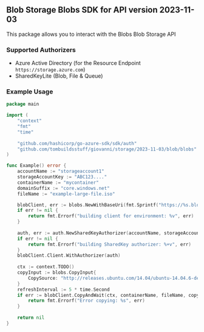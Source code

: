 ## Blob Storage Blobs SDK for API version 2023-11-03

This package allows you to interact with the Blobs Blob Storage API

### Supported Authorizers

* Azure Active Directory (for the Resource Endpoint `https://storage.azure.com`)
* SharedKeyLite (Blob, File & Queue)

### Example Usage

```go
package main

import (
	"context"
	"fmt"
	"time"
	
	"github.com/hashicorp/go-azure-sdk/sdk/auth"
	"github.com/tombuildsstuff/giovanni/storage/2023-11-03/blob/blobs"
)

func Example() error {
	accountName := "storageaccount1"
    storageAccountKey := "ABC123...."
    containerName := "mycontainer"
	domainSuffix := "core.windows.net"
    fileName := "example-large-file.iso"

	blobClient, err := blobs.NewWithBaseUri(fmt.Sprintf("https://%s.blob.%s", accountName, domainSuffix))
	if err != nil {
		return fmt.Errorf("building client for environment: %v", err)
	}
	
	auth, err := auth.NewSharedKeyAuthorizer(accountName, storageAccountKey, auth.SharedKey)
	if err != nil {
		return fmt.Errorf("building SharedKey authorizer: %+v", err)
	}
	blobClient.Client.WithAuthorizer(auth)
    
    ctx := context.TODO()
    copyInput := blobs.CopyInput{
        CopySource: "http://releases.ubuntu.com/14.04/ubuntu-14.04.6-desktop-amd64.iso",
    }
    refreshInterval := 5 * time.Second
    if err := blobClient.CopyAndWait(ctx, containerName, fileName, copyInput, refreshInterval); err != nil {
        return fmt.Errorf("Error copying: %s", err)
    }
    
    return nil 
}

```